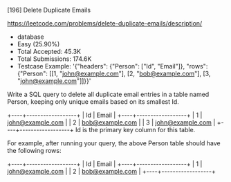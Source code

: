[196] Delete Duplicate Emails  

https://leetcode.com/problems/delete-duplicate-emails/description/

* database
* Easy (25.90%)
* Total Accepted:    45.3K
* Total Submissions: 174.6K
* Testcase Example:  '{"headers": {"Person": ["Id", "Email"]}, "rows": {"Person": [[1, "john@example.com"], [2, "bob@example.com"], [3, "john@example.com"]]}}'


Write a SQL query to delete all duplicate email entries in a table named Person, keeping only unique emails based on its smallest Id.


+----+------------------+
| Id | Email            |
+----+------------------+
| 1  | john@example.com |
| 2  | bob@example.com  |
| 3  | john@example.com |
+----+------------------+
Id is the primary key column for this table.


For example, after running your query, the above Person table should have the following rows:

+----+------------------+
| Id | Email            |
+----+------------------+
| 1  | john@example.com |
| 2  | bob@example.com  |
+----+------------------+

